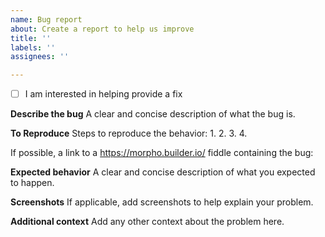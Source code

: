 ```yaml
---
name: Bug report
about: Create a report to help us improve
title: ''
labels: ''
assignees: ''

---
```


<!-- If you have a question or need help regarding how the Builder product works, then https://forum.builder.io is a much better place to ask your question. -->

- [ ] I am interested in helping provide a fix

**Describe the bug**
A clear and concise description of what the bug is.

**To Reproduce**
Steps to reproduce the behavior:
1.
2.
3.
4.

If possible, a link to a https://morpho.builder.io/ fiddle containing the bug:

**Expected behavior**
A clear and concise description of what you expected to happen.

**Screenshots**
If applicable, add screenshots to help explain your problem.

**Additional context**
Add any other context about the problem here.

